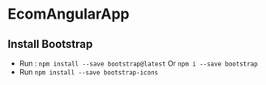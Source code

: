 # EcomAngularApp

## Install Bootstrap
* Run : `npm install --save bootstrap@latest` Or `npm i --save bootstrap`
* Run `npm install --save bootstrap-icons`
